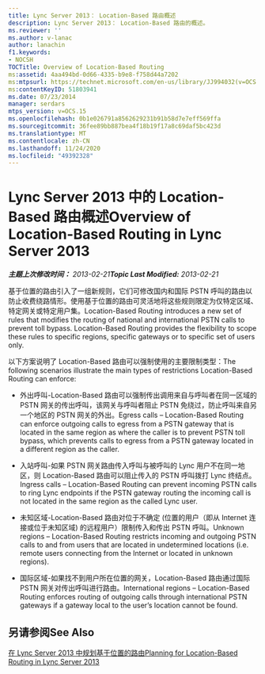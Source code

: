 ```yaml
---
title: Lync Server 2013： Location-Based 路由概述
description: Lync Server 2013： Location-Based 路由的概述。
ms.reviewer: ''
ms.author: v-lanac
author: lanachin
f1.keywords:
- NOCSH
TOCTitle: Overview of Location-Based Routing
ms:assetid: 4aa494bd-0d66-4335-b9e8-f758d44a7202
ms:mtpsurl: https://technet.microsoft.com/en-us/library/JJ994032(v=OCS.15)
ms:contentKeyID: 51803941
ms.date: 07/23/2014
manager: serdars
mtps_version: v=OCS.15
ms.openlocfilehash: 0b1e026791a8562629231b91b58d7e7eff569ffa
ms.sourcegitcommit: 36fee89bb887bea4f18b19f17a8c69daf5bc423d
ms.translationtype: MT
ms.contentlocale: zh-CN
ms.lasthandoff: 11/24/2020
ms.locfileid: "49392328"
---
```

# <a name="overview-of-location-based-routing-in-lync-server-2013"></a><span data-ttu-id="bdbe8-103">Lync Server 2013 中的 Location-Based 路由概述</span><span class="sxs-lookup"><span data-stu-id="bdbe8-103">Overview of Location-Based Routing in Lync Server 2013</span></span>

<div data-xmlns="http://www.w3.org/1999/xhtml">

<div class="topic" data-xmlns="http://www.w3.org/1999/xhtml" data-msxsl="urn:schemas-microsoft-com:xslt" data-cs="https://msdn.microsoft.com/">

<div data-asp="https://msdn2.microsoft.com/asp">



</div>

<div id="mainSection">

<div id="mainBody"><span data-ttu-id="bdbe8-104">

<span> </span></span><span class="sxs-lookup"><span data-stu-id="bdbe8-104">

<span> </span></span></span>

<span data-ttu-id="bdbe8-105">_**主题上次修改时间：** 2013-02-21_</span><span class="sxs-lookup"><span data-stu-id="bdbe8-105">_**Topic Last Modified:** 2013-02-21_</span></span>

<span data-ttu-id="bdbe8-p101">基于位置的路由引入了一组新规则，它们可修改国内和国际 PSTN 呼叫的路由以防止收费绕路情形。使用基于位置的路由可灵活地将这些规则限定为仅特定区域、特定网关或特定用户集。</span><span class="sxs-lookup"><span data-stu-id="bdbe8-p101">Location-Based Routing introduces a new set of rules that modifies the routing of national and international PSTN calls to prevent toll bypass. Location-Based Routing provides the flexibility to scope these rules to specific regions, specific gateways or to specific set of users only.</span></span>

<span data-ttu-id="bdbe8-108">以下方案说明了 Location-Based 路由可以强制使用的主要限制类型：</span><span class="sxs-lookup"><span data-stu-id="bdbe8-108">The following scenarios illustrate the main types of restrictions Location-Based Routing can enforce:</span></span>

  - <span data-ttu-id="bdbe8-109">外出呼叫-Location-Based 路由可以强制传出调用来自与呼叫者在同一区域的 PSTN 网关的传出呼叫，该网关与呼叫者阻止 PSTN 免绕过，防止呼叫来自另一个地区的 PSTN 网关的外出。</span><span class="sxs-lookup"><span data-stu-id="bdbe8-109">Egress calls – Location-Based Routing can enforce outgoing calls to egress from a PSTN gateway that is located in the same region as where the caller is to prevent PSTN toll bypass, which prevents calls to egress from a PSTN gateway located in a different region as the caller.</span></span>

  - <span data-ttu-id="bdbe8-110">入站呼叫-如果 PSTN 网关路由传入呼叫与被呼叫的 Lync 用户不在同一地区，则 Location-Based 路由可以阻止传入的 PSTN 呼叫拨打 Lync 终结点。</span><span class="sxs-lookup"><span data-stu-id="bdbe8-110">Ingress calls – Location-Based Routing can prevent incoming PSTN calls to ring Lync endpoints if the PSTN gateway routing the incoming call is not located in the same region as the called Lync user.</span></span>

  - <span data-ttu-id="bdbe8-111">未知区域-Location-Based 路由对位于不确定 (位置的用户（即从 Internet 连接或位于未知区域) 的远程用户）限制传入和传出 PSTN 呼叫。</span><span class="sxs-lookup"><span data-stu-id="bdbe8-111">Unknown regions – Location-Based Routing restricts incoming and outgoing PSTN calls to and from users that are located in undetermined locations (i.e. remote users connecting from the Internet or located in unknown regions).</span></span>

  - <span data-ttu-id="bdbe8-112">国际区域-如果找不到用户所在位置的网关，Location-Based 路由通过国际 PSTN 网关对传出呼叫进行路由。</span><span class="sxs-lookup"><span data-stu-id="bdbe8-112">International regions – Location-Based Routing enforces routing of outgoing calls through international PSTN gateways if a gateway local to the user’s location cannot be found.</span></span>

<div>

## <a name="see-also"></a><span data-ttu-id="bdbe8-113">另请参阅</span><span class="sxs-lookup"><span data-stu-id="bdbe8-113">See Also</span></span>


[<span data-ttu-id="bdbe8-114">在 Lync Server 2013 中规划基于位置的路由</span><span class="sxs-lookup"><span data-stu-id="bdbe8-114">Planning for Location-Based Routing in Lync Server 2013</span></span>](lync-server-2013-planning-for-location-based-routing.md)  
  

<span data-ttu-id="bdbe8-115"></div>

</div>

<span> </span>

</div>

</div>

</span><span class="sxs-lookup"><span data-stu-id="bdbe8-115"></div>

</div>

<span> </span>

</div>

</div>

</span></span></div>

